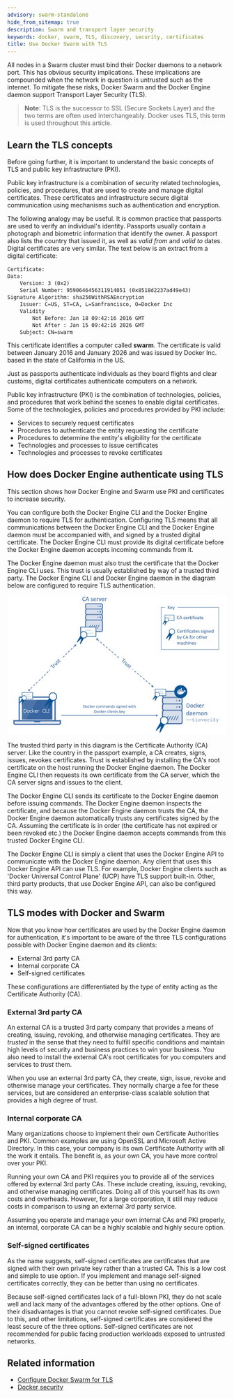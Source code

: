 ```yaml
---
advisory: swarm-standalone
hide_from_sitemap: true
description: Swarm and transport layer security
keywords: docker, swarm, TLS, discovery, security, certificates
title: Use Docker Swarm with TLS
---
```


All nodes in a Swarm cluster must bind their Docker daemons to a network port.
This has obvious security implications. These implications are compounded when
the network in question is untrusted such as the internet. To mitigate these
risks, Docker Swarm and the Docker Engine daemon support Transport Layer Security
(TLS).

> **Note**: TLS is the successor to SSL (Secure Sockets Layer) and the two
> terms are often used interchangeably. Docker uses TLS, this
> term is used throughout this article.

## Learn the TLS concepts

Before going further, it is important to understand the basic concepts of TLS
and public key infrastructure (PKI).

Public key infrastructure is a combination of security related technologies,
policies, and procedures, that are used to create and manage digital
certificates. These certificates and infrastructure secure digital
communication using mechanisms such as authentication and encryption.

The following analogy may be useful. It is common practice that passports are
used to verify an individual's identity. Passports usually contain a photograph
and biometric information that identify the owner. A passport also lists the
country that issued it, as well as *valid from* and *valid to* dates. Digital
certificates are very similar. The text below is an extract from a digital
certificate:

```
Certificate:
Data:
    Version: 3 (0x2)
    Serial Number: 9590646456311914051 (0x8518d2237ad49e43)
Signature Algorithm: sha256WithRSAEncryption
    Issuer: C=US, ST=CA, L=Sanfrancisco, O=Docker Inc
    Validity
        Not Before: Jan 18 09:42:16 2016 GMT
        Not After : Jan 15 09:42:16 2026 GMT
    Subject: CN=swarm
```

This certificate identifies a computer called **swarm**. The certificate is valid between January 2016 and January 2026 and was issued by Docker Inc. based in the state of California in the US.

Just as passports authenticate individuals as they board flights and clear
customs, digital certificates authenticate computers on a network.

Public key infrastructure (PKI) is the combination of technologies, policies,
and procedures that work behind the scenes to enable digital certificates. Some
of the technologies, policies and procedures provided by PKI include:

- Services to securely request certificates
- Procedures to authenticate the entity requesting the certificate
- Procedures to determine the entity's eligibility for the certificate
- Technologies and processes to issue certificates
- Technologies and processes to revoke certificates

## How does Docker Engine authenticate using TLS

This section shows how Docker Engine and Swarm use PKI and
certificates to increase security.

<!--[metadata]>Need to know about encryption too<![end-metadata]-->

You can configure both the Docker Engine CLI and the Docker Engine daemon to require
TLS for authentication. Configuring TLS means that all communications between
the Docker Engine CLI and the Docker Engine daemon must be accompanied with, and signed by a
trusted digital certificate. The Docker Engine CLI must provide its digital certificate
before the Docker Engine daemon accepts incoming commands from it.

The Docker Engine daemon must also trust the certificate that the Docker Engine CLI uses.
This trust is usually established by way of a trusted third party. The Docker Engine
CLI and Docker Engine daemon in the diagram below are configured to require TLS
authentication.

![TLS authentication diagram](images/trust-diagram.jpg)

The trusted third party in this diagram is the Certificate Authority (CA)
server. Like the country in the passport example, a CA creates, signs, issues,
revokes certificates. Trust is established by installing the CA's root
certificate on the host running the Docker Engine daemon. The Docker Engine CLI then requests
its own certificate from the CA server, which the CA server signs and issues to
the client.

The Docker Engine CLI sends its certificate to the Docker Engine daemon before issuing
commands. The Docker Engine daemon inspects the certificate, and because the Docker Engine daemon trusts the CA,
the Docker Engine daemon automatically trusts any certificates signed by the CA. Assuming the
certificate is in order (the certificate has not expired or been revoked etc.)
the Docker Engine daemon accepts commands from this trusted Docker Engine CLI.

The Docker Engine CLI is simply a client that uses the Docker Engine API to
communicate with the Docker Engine daemon. Any client that uses this Docker Engine API can use
TLS. For example, Docker Engine clients such as 'Docker Universal Control Plane'
(UCP) have TLS support built-in. Other, third party products, that use Docker Engine
API, can also be configured this way.

## TLS modes with Docker and Swarm

Now that you know how certificates are used by the Docker Engine daemon for authentication,
it's important to be aware of the three TLS configurations possible with Docker
Engine daemon and its clients:

- External 3rd party CA
- Internal corporate CA
- Self-signed certificates

These configurations are differentiated by the type of entity acting as the Certificate Authority (CA).

### External 3rd party CA

An external CA is a trusted 3rd party company that provides a means of creating,
issuing, revoking, and otherwise managing certificates. They are *trusted* in
the sense that they need to fulfill specific conditions and maintain high levels
of security and business practices to win your business. You also need to
install the external CA's root certificates for you computers and services to
*trust* them.

When you use an external 3rd party CA, they create, sign, issue, revoke and
otherwise manage your certificates. They normally charge a fee for these
services, but are considered an enterprise-class scalable solution that
provides a high degree of trust.

### Internal corporate CA

Many organizations choose to implement their own Certificate Authorities and
PKI. Common examples are using OpenSSL and Microsoft Active Directory. In this
case, your company is its own Certificate Authority with all the work it
entails. The benefit is, as your own CA, you have more control over your PKI.

Running your own CA and PKI requires you to provide all of the services offered
by external 3rd party CAs. These include creating, issuing, revoking, and
otherwise managing certificates. Doing all of this yourself has its own costs
and overheads. However, for a large corporation, it still may reduce costs in
comparison to using an external 3rd party service.

Assuming you operate and manage your own internal CAs and PKI properly, an
internal, corporate CA  can be a highly scalable and highly secure option.

### Self-signed certificates

As the name suggests, self-signed certificates are certificates that are signed
with their own private key rather than a trusted CA. This is a low cost and
simple to use option. If you implement and manage self-signed certificates
correctly, they can be better than using no certificates.

Because self-signed certificates lack of a full-blown PKI, they do not scale
well and lack many of the advantages offered by the other options. One of their
disadvantages is that you cannot revoke self-signed certificates. Due to this, and
other limitations, self-signed certificates are considered the least secure of
the three options. Self-signed certificates are not recommended for public
facing production workloads exposed to untrusted networks.

## Related information

* [Configure Docker Swarm for TLS](configure-tls.md)
* [Docker security](/engine/security/security/)

